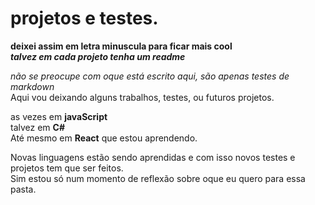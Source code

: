 # projetos e testes.
<b>deixei assim em letra minuscula para ficar mais cool<br>
<i>talvez em cada projeto tenha um readme</i></b>

*não se preocupe com oque está escrito aqui, são apenas testes de markdown*  <br>
Aqui vou deixando alguns trabalhos, testes, ou futuros projetos.

as vezes em **javaScript** <br>
talvez em **C#** <br>
Até mesmo em **React** que estou aprendendo.

Novas linguagens estão sendo aprendidas e com isso novos testes e projetos tem que ser feitos.
</br>
Sim estou só num momento de reflexão sobre oque eu quero para essa pasta.
